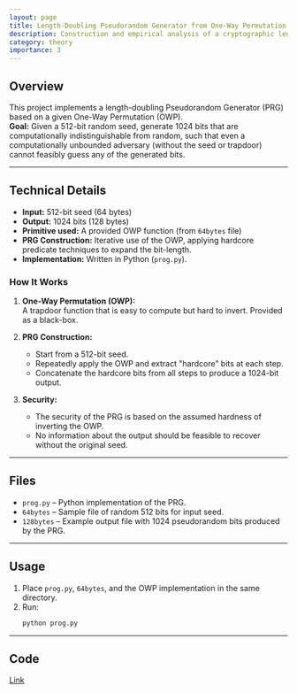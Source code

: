 ```yaml
---
layout: page
title: Length-Doubling Pseudorandom Generator from One-Way Permutation
description: Construction and empirical analysis of a cryptographic length-doubling PRG, built from a given OWP.
category: theory
importance: 3
---
```


## Overview

This project implements a length-doubling Pseudorandom Generator (PRG) based on a given One-Way Permutation (OWP).  
**Goal:** Given a 512-bit random seed, generate 1024 bits that are computationally indistinguishable from random, such that even a computationally unbounded adversary (without the seed or trapdoor) cannot feasibly guess any of the generated bits.

---

## Technical Details

- **Input:** 512-bit seed (64 bytes)  
- **Output:** 1024 bits (128 bytes)  
- **Primitive used:** A provided OWP function (from `64bytes` file)
- **PRG Construction:** Iterative use of the OWP, applying hardcore predicate techniques to expand the bit-length.  
- **Implementation:** Written in Python (`prog.py`).

### How It Works

1. **One-Way Permutation (OWP):**  
   A trapdoor function that is easy to compute but hard to invert. Provided as a black-box.

2. **PRG Construction:**  
   - Start from a 512-bit seed.
   - Repeatedly apply the OWP and extract "hardcore" bits at each step.
   - Concatenate the hardcore bits from all steps to produce a 1024-bit output.

3. **Security:**  
   - The security of the PRG is based on the assumed hardness of inverting the OWP.
   - No information about the output should be feasible to recover without the original seed.

---

## Files

- `prog.py` – Python implementation of the PRG.
- `64bytes` – Sample file of random 512 bits for input seed.
- `128bytes` – Example output file with 1024 pseudorandom bits produced by the PRG.

---

## Usage

1. Place `prog.py`, `64bytes`, and the OWP implementation in the same directory.
2. Run:
   ```bash
   python prog.py

---

## Code
[Link](https://github.com/pinakirm/Goldreich-Levine-Hardcore-Bit-Construction)
